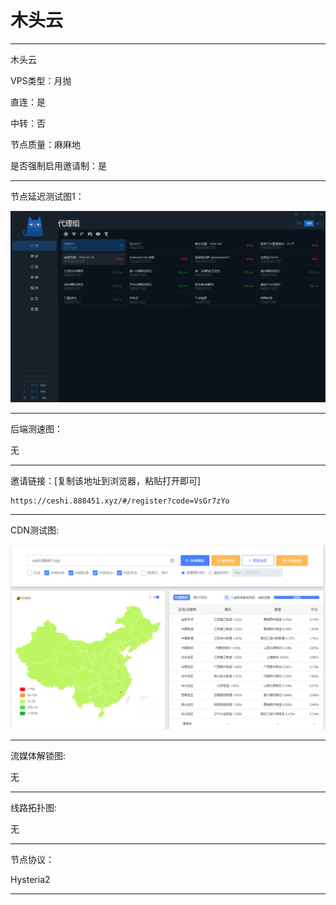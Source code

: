 # 木头云

-------------------------

木头云

VPS类型：月抛

直连：是

中转：否

节点质量：麻麻地

是否强制启用邀请制：是

-------------------------

节点延迟测试图1：

![image](https://github.com/kexue-aihao/Airport-Shopping-Guide/blob/master/Picture/%E6%9C%A8%E5%A4%B4%E4%BA%91/%E6%9C%A8%E5%A4%B4%E4%BA%91%E8%8A%82%E7%82%B9%E5%BB%B6%E8%BF%9F%E6%B5%8B%E8%AF%95%E5%9B%BE.png?raw=true)

-------------------------

后端测速图：

无

-------------------------

邀请链接：[复制该地址到浏览器，粘贴打开即可]

    https://ceshi.888451.xyz/#/register?code=VsGr7zYo

-------------------------

 CDN测试图:

![image](https://github.com/kexue-aihao/Airport-Shopping-Guide/blob/master/Picture/%E6%9C%A8%E5%A4%B4%E4%BA%91/%E6%9C%A8%E5%A4%B4%E4%BA%91cdn%E6%B5%8B%E8%AF%95.png?raw=true)

-------------------------

流媒体解锁图:

无

-------------------------

线路拓扑图:
    
无

-------------------------

节点协议：

Hysteria2

-------------------------
